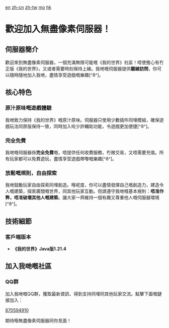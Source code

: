 [en](README.md) [zh-cn](README-zh-cn.md) [zh-tw](README-zh-tw.md) [mo](README-zh-mo.md) [hk](README-zh-hk.md)

# 歡迎加入無盡像素伺服器！

## 伺服器簡介
歡迎來到無盡像素伺服器，一個充滿無限可能嘅《我的世界》社區！唔使擔心有冇正版《我的世界》，又或者需要時刻保持上線。我哋嘅伺服器提供**離線訪問**，你可以隨時隨地加入我哋，盡情享受遊戲嘅樂趣[^8^]。

## 核心特色

### 原汁原味嘅遊戲體驗
我哋致力保持《我的世界》嘅原汁原味。伺服器只使用少數插件同埋模組，確保遊戲玩法同原版保持一致，同時加入咗少許輔助功能，令遊戲更加便捷[^8^]。

### 完全免費
我哋嘅伺服器係**完全免費**嘅，唔提供任何收費服務，冇微交易，又唔需要充值。所有玩家都可以免費遊玩，盡情享受遊戲帶嚟嘅樂趣[^8^]。

### 放鬆嘅規則，自由探索
我哋鼓勵玩家自由探索同埋創造。喺呢度，你可以盡情發揮自己嘅創造力，建造令人嘅建築，探索廣闊嘅世界，同其他玩家互動。但請遵守我哋嘅基本規則：**唔准作弊，唔准破壞其他人嘅建築**。讓大家一齊維持一個有趣又尊重他人嘅伺服器環境[^8^]。

## 技術細節

### 客戶端版本
- **《我的世界》Java版1.21.4**

## 加入我哋嘅社區

### QQ群
加入我哋嘅QQ群，獲取最新資訊、得到支持同埋同其他玩家交流。點擊下面嘅鏈接加入：

[870594910](https://qm.qq.com/q/QomvgjLMY2)

期待喺無盡像素伺服器同你見面！
